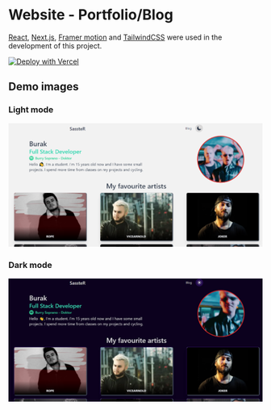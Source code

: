 # Website - Portfolio/Blog
[React](https://reactjs.org/), [Next.js](https://nextjs.org/), [Framer
motion](https://framermotion.com/api/motion/examples) and
[TailwindCSS](https://tailwindcss.com/docs) were used in the development of this project. 

[![Deploy with
Vercel](https://vercel.com/button)](https://vercel.com/new/git/external?repository-url=https://github.com/Burak35Smoke/website/tree/master)

## Demo images
### Light mode
![Light Mode](./screenshots/lightmode.png)
### Dark mode
![Dark mode](./screenshots/darkmode.png)
